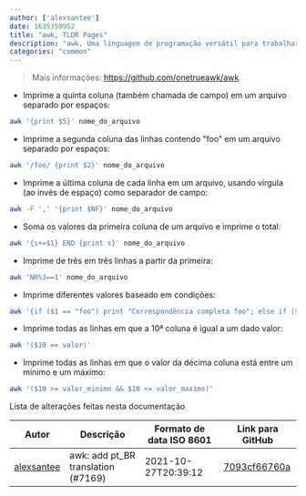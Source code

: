 ```yaml
---
author: ['alexsantee']
date: 1635359952
title: "awk, TLDR Pages"
description: "awk, Uma linguagem de programação versátil para trabalhar com arquivos."
categories: "common"
---
```

> Mais informações: <https://github.com/onetrueawk/awk>.

- Imprime a quinta coluna (também chamada de campo) em um arquivo separado por espaços:

```bash
awk '{print $5}' nome_do_arquivo
```

- Imprime a segunda coluna das linhas contendo "foo" em um arquivo separado por espaços:

```bash
awk '/foo/ {print $2}' nome_do_arquivo
```

- Imprime a última coluna de cada linha em um arquivo, usando vírgula (ao invés de espaço) como separador de campo:

```bash
awk -F ',' '{print $NF}' nome_do_arquivo
```

- Soma os valores da primeira coluna de um arquivo e imprime o total:

```bash
awk '{s+=$1} END {print s}' nome_do_arquivo
```

- Imprime de três em três linhas a partir da primeira:

```bash
awk 'NR%3==1' nome_do_arquivo
```

- Imprime diferentes valores baseado em condições:

```bash
awk '{if ($1 == "foo") print "Correspondência completa foo"; else if ($1 ~ "bar") print "Correspondência parcial bar"; else print "Baz"}' nome_do_arquivo
```

- Imprime todas as linhas em que a 10ª coluna é igual a um dado valor:

```bash
awk '($10 == valor)'
```

- Imprime todas as linhas em que o valor da décima coluna está entre um mínimo e um máximo:

```bash
awk '($10 >= valor_minimo && $10 <= valor_maximo)'
```
Lista de alterações feitas nesta documentação


Autor | Descrição | Formato de data ISO 8601 | Link para GitHub
------|-----|-----|-----
[alexsantee](mailto:40058461+alexsantee@users.noreply.github.com) | awk: add pt_BR translation (#7169) | 2021-10-27T20:39:12 | [7093cf66760a](https://github.com/tldr-pages/tldr/commit/7093cf66760a5d36e4fcacab002b01ce3c603809)

